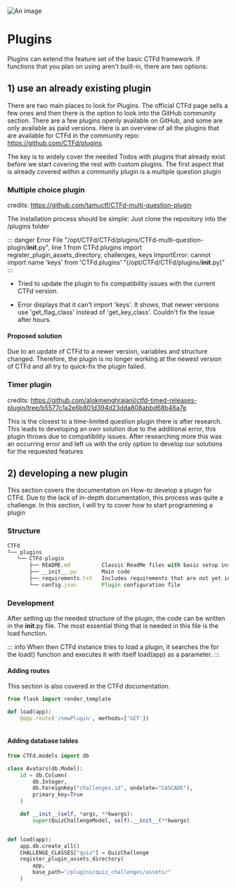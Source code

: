 ![An image](/PluginsOverview_banner.png)
# Plugins
Plugins can extend the feature set of the basic CTFd framework. If functions that you plan on using aren't built-in,
there are two options:
## 1) use an already existing plugin

There are two main places to look for Plugins. The official CTFd page sells a few ones and then there is the option to look
into the GitHub community section. There are a few plugins openly available on GitHub, and some are only available as
paid versions. Here is an overview of all the plugins that are available for CTFd in the community repo: https://github.com/CTFd/plugins

The key is to widely cover the needed Todos with plugins that already exist before we start covering the rest with custom plugins.
The first aspect that is already covered within a community plugin is a multiple question plugin
### Multiple choice plugin
credits: https://github.com/tamuctf/CTFd-multi-question-plugin

The installation process should be simple: Just clone the repository into the /plugins folder

::: danger Error
File "/opt/CTFd/CTFd/plugins/CTFd-multi-question-plugin/__init__.py", line 1
from CTFd.plugins import register_plugin_assets_directory, challenges, keys
ImportError: cannot import name 'keys' from 'CTFd.plugins' "(/opt/CTFd/CTFd/plugins/__init__.py)"
:::

- Tried to update the plugin to fix compatibility issues with the current CTFd version.

- Error displays that it can't import 'keys'. It shows, that newer versions use 'get_flag_class' instead of 'get_key_class'.
  Couldn't fix the issue after hours.

#### Proposed solution
Due to an update of CTFd to a newer version, variables and structure changed. Therefore, the plugin is no longer working
at the newest version of CTFd and all try to quick-fix the plugin failed.

### Timer plugin
credits: https://github.com/alokmenghrajani/ctfd-timed-releases-plugin/tree/b5577c1a2e6b801d394d23dda808abbd68b46a7e

This is the closest to a time-limited question plugin there is after research. This leads to developing an own solution
due to the additional error, this plugin throws due to compatibility issues.
After researching more this was an occurring error and left us with the only option to develop our solutions for the
requested features

## 2) developing a new plugin
This section covers the documentation on How-to develop a plugin for CTFd. Due to the lack of in-depth documentation,
this process was quite a challenge. In this section, I will try to cover how to start programming a plugin

### Structure

``` js
CTFd
└── plugins
   └── CTFd-plugin
       ├── README.md          Classic ReadMe files with basic setup instructions
       ├── __init__.py        Main code
       ├── requirements.txt   Includes requirements that are not yet installed
       └── config.json        Plugin configuration file
```

### Development

After setting up the needed structure of the plugin, the code can be written in the __init__.py file.
The most essential thing that is needed in this file is the load function.

::: info
When then CTFd instance tries to load a plugin, it searches the for the load() function and executes it with itself
load(app) as a parameter.
:::

#### Adding routes
This section is also covered in the CTFd documentation.

``` py
from flask import render_template

def load(app):
    @app.route('/newPlugin', methods=['GET'])
    
```

#### Adding database tables

``` py
from CTFd.models import db

class Avatars(db.Model):
    id = db.Column(
        db.Integer,
        db.ForeignKey("challenges.id", ondelete="CASCADE"),
        primary_key=True
    )

    def __init__(self, *args, **kwargs):
        super(QuizChallengeModel, self).__init__(**kwargs)


def load(app):
    app.db.create_all()
    CHALLENGE_CLASSES["quiz"] = QuizChallenge
    register_plugin_assets_directory(
        app,
        base_path="/plugins/quiz_challenges/assets/"
    )
    
```
